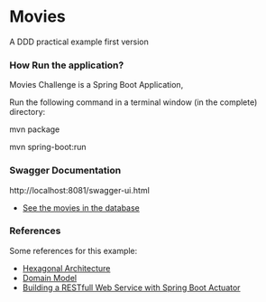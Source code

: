 # Movies
A DDD practical example first version
### How Run the application?
Movies Challenge is a Spring Boot Application,

Run the following command in a terminal window (in the complete) directory:

mvn package

mvn spring-boot:run

### Swagger Documentation
http://localhost:8081/swagger-ui.html   
* [See the movies in the database](http://localhost:8081/movies) 


### References
Some references for this example:

* [Hexagonal Architecture](https://codely.tv/blog/screencasts/arquitectura-hexagonal-ddd/)
* [Domain Model](https://dev.to/colaru/creating-a-domain-model-rapidly-with-java-and-spring-boot-i85)
* [Building a RESTfull Web Service with Spring Boot Actuator](https://spring.io/guides/gs/actuator-service/)

